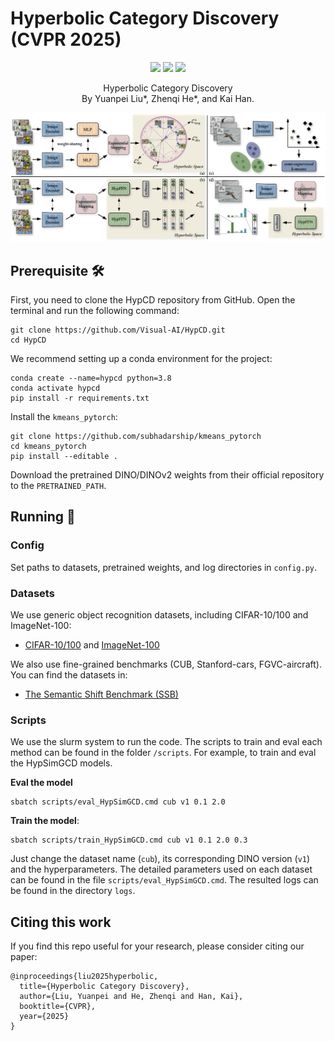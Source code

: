 #  Hyperbolic Category Discovery (CVPR 2025)


<p align="center">
    <a href="https://arxiv.org/abs/2504.06120"><img src="https://img.shields.io/badge/arXiv-2504.06120-b31b1b"></a>
    <a href="https://visual-ai.github.io/hypcd/"><img src="https://img.shields.io/badge/Project-Website-blue"></a>
    <a href="#jump"><img src="https://img.shields.io/badge/Citation-8A2BE2"></a>
</p>
<p align="center">
	Hyperbolic Category Discovery <br>
  By
  Yuanpei Liu*, 
  Zhenqi He*, and 
  Kai Han.
</p>

![teaser](assets/method.png)

## Prerequisite 🛠️

First, you need to clone the HypCD repository from GitHub. Open the terminal and run the following command:

```
git clone https://github.com/Visual-AI/HypCD.git
cd HypCD
```

We recommend setting up a conda environment for the project:

```
conda create --name=hypcd python=3.8
conda activate hypcd
pip install -r requirements.txt
```

Install the ``kmeans_pytorch``:
```
git clone https://github.com/subhadarship/kmeans_pytorch
cd kmeans_pytorch
pip install --editable .
```
Download the pretrained DINO/DINOv2 weights from their official repository to the ``PRETRAINED_PATH``.

## Running 🏃
### Config

Set paths to datasets, pretrained weights, and log directories in ``config.py``.


### Datasets

We use generic object recognition datasets, including CIFAR-10/100 and ImageNet-100:

* [CIFAR-10/100](https://pytorch.org/vision/stable/datasets.html) and [ImageNet-100](https://image-net.org/download.php)

We also use fine-grained benchmarks (CUB, Stanford-cars, FGVC-aircraft). You can find the datasets in:

* [The Semantic Shift Benchmark (SSB)](https://github.com/sgvaze/osr_closed_set_all_you_need#ssb)


### Scripts
We use the slurm system to run the code. The scripts to train and eval each method can be found in the folder `/scripts`. For example, to train and eval the HypSimGCD models.

**Eval the model**
```
sbatch scripts/eval_HypSimGCD.cmd cub v1 0.1 2.0
```

**Train the model**:

```
sbatch scripts/train_HypSimGCD.cmd cub v1 0.1 2.0 0.3
```
Just change the dataset name (``cub``), its corresponding DINO version (``v1``) and the hyperparameters. The detailed parameters used on each dataset can be found in the file ``scripts/eval_HypSimGCD.cmd``. The resulted logs can be found in the directory ``logs``.



## Citing this work
<span id="jump"></span>
If you find this repo useful for your research, please consider citing our paper:

```
@inproceedings{liu2025hyperbolic,
  title={Hyperbolic Category Discovery},
  author={Liu, Yuanpei and He, Zhenqi and Han, Kai},
  booktitle={CVPR},
  year={2025}
}
```